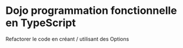 # Dojo programmation fonctionnelle en TypeScript

Refactorer le code en créant / utilisant des Options
